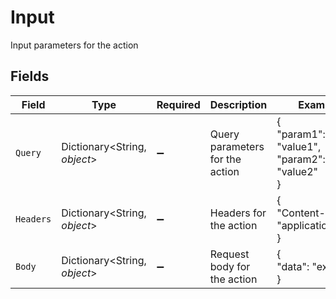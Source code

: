 # Input

Input parameters for the action


## Fields

| Field                                      | Type                                       | Required                                   | Description                                | Example                                    |
| ------------------------------------------ | ------------------------------------------ | ------------------------------------------ | ------------------------------------------ | ------------------------------------------ |
| `Query`                                    | Dictionary<String, *object*>               | :heavy_minus_sign:                         | Query parameters for the action            | {<br/>"param1": "value1",<br/>"param2": "value2"<br/>} |
| `Headers`                                  | Dictionary<String, *object*>               | :heavy_minus_sign:                         | Headers for the action                     | {<br/>"Content-Type": "application/json"<br/>} |
| `Body`                                     | Dictionary<String, *object*>               | :heavy_minus_sign:                         | Request body for the action                | {<br/>"data": "example"<br/>}              |